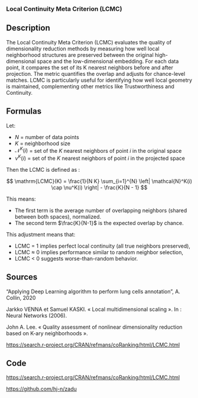 ### Local Continuity Meta Criterion (LCMC)

## Description 

The Local Continuity Meta Criterion (LCMC) evaluates the quality of dimensionality reduction methods by measuring how well local neighborhood structures are preserved between the original high-dimensional space and the low-dimensional embedding.
For each data point, it compares the set of its K nearest neighbors before and after projection. The metric quantifies the overlap and adjusts for chance-level matches.
LCMC is particularly useful for identifying how well local geometry is maintained, complementing other metrics like Trustworthiness and Continuity.

## Formulas 

Let:
- $N$ = number of data points
- $K$ = neighborhood size
- $\mathcal{N}^K(i)$ = set of the $K$ nearest neighbors of point $i$ in the original space
- $\nu^K(i)$ = set of the $K$ nearest neighbors of point $i$ in the projected space

Then the LCMC is defined as :

$$
\mathrm{LCMC}(K) = \frac{1}{N K} \sum_{i=1}^{N} \left| \mathcal{N}^K(i) \cap \nu^K(i) \right| - \frac{K}{N - 1}
$$

This means:
- The first term is the average number of overlapping neighbors (shared between both spaces), normalized.
- The second term $\frac{K}{N-1}$ is the expected overlap by chance.


This adjustment means that:
- LCMC = 1 implies perfect local continuity (all true neighbors preserved),
- LCMC ≈ 0 implies performance similar to random neighbor selection,
- LCMC < 0 suggests worse-than-random behavior.

## Sources 

“Applying Deep Learning algorithm to perform lung cells annotation”, A. Collin, 2020

Jarkko VENNA et Samuel KASKI. « Local multidimensional scaling ». In : Neural Networks (2006).

John A. Lee. « Quality assessment of nonlinear dimensionality reduction based on K-ary neighborhoods ».

https://search.r-project.org/CRAN/refmans/coRanking/html/LCMC.html

## Code 

https://search.r-project.org/CRAN/refmans/coRanking/html/LCMC.html

https://github.com/hj-n/zadu
